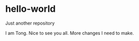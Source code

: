 # hello-world
Just another repository

I am Tong. Nice to see you all.
More changes I need to make.
